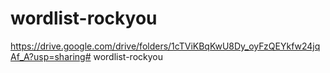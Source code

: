 # wordlist-rockyou

https://drive.google.com/drive/folders/1cTViKBqKwU8Dy_oyFzQEYkfw24jqAf_A?usp=sharing# wordlist-rockyou
